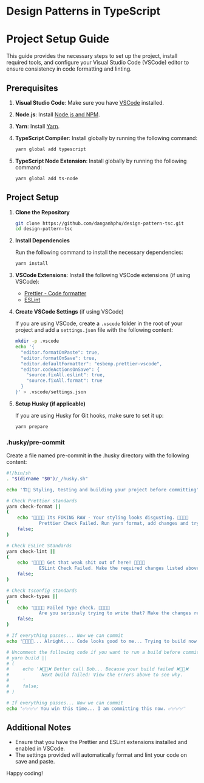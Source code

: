 # Design Patterns in TypeScript

# Project Setup Guide

This guide provides the necessary steps to set up the project, install required tools, and configure your Visual Studio Code (VSCode) editor to ensure consistency in code formatting and linting.

## Prerequisites

1. **Visual Studio Code**: Make sure you have [VSCode](https://code.visualstudio.com/) installed.
2. **Node.js**: Install [Node.js and NPM](https://nodejs.org/en/).
3. **Yarn**: Install [Yarn](https://yarnpkg.com/getting-started/install).
4. **TypeScript Compiler**: Install globally by running the following command:

    ```bash
    yarn global add typescript
    ```

5. **TypeScript Node Extension**: Install globally by running the following command:

    ```bash
    yarn global add ts-node
    ```

## Project Setup

1. **Clone the Repository**

    ```bash
    git clone https://github.com/danganhphu/design-pattern-tsc.git
    cd design-pattern-tsc
    ```

2. **Install Dependencies**

   Run the following command to install the necessary dependencies:

    ```bash
    yarn install
    ```

3. **VSCode Extensions**: Install the following VSCode extensions (if using VSCode):
    - [Prettier - Code formatter](https://marketplace.visualstudio.com/items?itemName=esbenp.prettier-vscode)
    - [ESLint](https://marketplace.visualstudio.com/items?itemName=dbaeumer.vscode-eslint)

4. **Create VSCode Settings** (if using VSCode)

   If you are using VSCode, create a `.vscode` folder in the root of your project and add a `settings.json` file with the following content:

    ```bash
    mkdir -p .vscode
    echo '{
      "editor.formatOnPaste": true,
      "editor.formatOnSave": true,
      "editor.defaultFormatter": "esbenp.prettier-vscode",
      "editor.codeActionsOnSave": {
        "source.fixAll.eslint": true,
        "source.fixAll.format": true
      }
    }' > .vscode/settings.json
    ```

5. **Setup Husky (if applicable)**

   If you are using Husky for Git hooks, make sure to set it up:

    ```bash
    yarn prepare
    ```
### .husky/pre-commit

Create a file named pre-commit in the .husky directory with the following content:

```sh
#!/bin/sh
. "$(dirname "$0")/_/husky.sh"

echo '🏗️👷 Styling, testing and building your project before committing'

# Check Prettier standards
yarn check-format ||
(
    echo '🤢🤮🤢🤮 Its FOKING RAW - Your styling looks disgusting. 🤢🤮🤢🤮
            Prettier Check Failed. Run yarn format, add changes and try commit again.';
    false;
)

# Check ESLint Standards
yarn check-lint ||
(
    echo '😤🏀👋😤 Get that weak shit out of here! 😤🏀👋😤 
            ESLint Check Failed. Make the required changes listed above, add changes and try to commit again.'
    false; 
)

# Check tsconfig standards
yarn check-types ||
(
    echo '🤡😂❌🤡 Failed Type check. 🤡😂❌🤡
            Are you seriously trying to write that? Make the changes required above.'
    false;
)

# If everything passes... Now we can commit
echo '🤔🤔🤔🤔... Alright.... Code looks good to me... Trying to build now. 🤔🤔🤔🤔'

# Uncomment the following code if you want to run a build before committing:
# yarn build ||
# (
#     echo '❌👷🔨❌ Better call Bob... Because your build failed ❌👷🔨❌
#            Next build failed: View the errors above to see why.
#     '
#     false;
# )

# If everything passes... Now we can commit
echo '✅✅✅✅ You win this time... I am committing this now. ✅✅✅✅'
```

## Additional Notes

- Ensure that you have the Prettier and ESLint extensions installed and enabled in VSCode.
- The settings provided will automatically format and lint your code on save and paste.

Happy coding!
